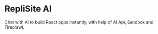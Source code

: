 # RepliSite AI

Chat with AI to build React apps instantly, with help of AI Api, Sandbox and Firecrawl.
